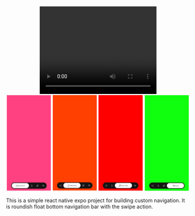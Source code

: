 
<p align="center"><video width="320" height="240" controls>
  <source src="assets/custom\ navigation.mp4" type="video/mp4">
</video>
<img src ="assets/Nav.png" width="900"></img></p>

This is a simple react native expo project for building custom navigation.
It is roundish float bottom navigation bar with the swipe action.

